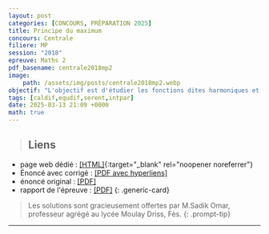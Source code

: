 ```yaml
---
layout: post
categories: [CONCOURS, PRÉPARATION 2025]
title: Principe du maximum
concours: Centrale 
filiere: MP
session: "2018"
epreuve: Maths 2
pdf_basename: centrale2018mp2
image:
    path: /assets/img/posts/centrale2018mp2.webp
objectif: "L'objectif est d'étudier les fonctions dites harmoniques et de démontrer le principe du maximum pour celles-ci. Plusieurs applications en sont proposées : une démonstration du théorème fondamental de l'algèbre et la résolution du problème dit de Dirichlet."
tags: [caldif,equdif,serent,intpar]
date: 2025-03-13 21:09 +0000
math: true
---
```








>## Liens 
- page web dédié : [[HTML]](https://texbouja.github.io/cpge-preparation/part-anaproba-5.html){:target="_blank" rel="noopener noreferrer"} 
- Énoncé avec corrigé : [[PDF avec hyperliens]](/cpgem/assets/pdf/centrale2018mp2c.pdf)
- énoncé original : [[PDF]](/cpgem/assets/pdf/centrale2018mp2e.pdf)
- rapport de l'épreuve : [[PDF]](/cpgem/assets/pdf/centrale2018mp2r.pdf)
{: .generic-card}

> Les solutions sont gracieusement offertes par M.Sadik Omar, professeur agrégé au lycée Moulay Driss, Fès.
{: .prompt-tip} 


---
